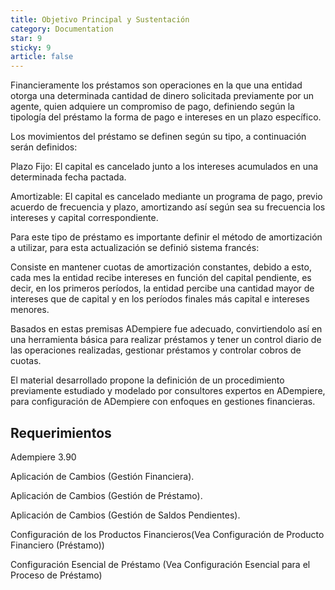 ```yaml
---
title: Objetivo Principal y Sustentación
category: Documentation
star: 9
sticky: 9
article: false
---
```


Financieramente los préstamos son operaciones en la que una entidad otorga una determinada cantidad de dinero solicitada previamente por un agente, quien adquiere un compromiso de pago, definiendo según la tipología del préstamo la forma de pago e intereses en un plazo específico.

Los movimientos del préstamo se definen según su tipo, a continuación serán definidos:

Plazo Fijo: El capital es cancelado junto a los intereses acumulados en una determinada fecha pactada.

Amortizable: El capital es cancelado mediante un programa de pago, previo acuerdo de frecuencia y plazo, amortizando así según sea su frecuencia los intereses y capital correspondiente.

Para este tipo de préstamo es importante definir el método de amortización a utilizar, para esta actualización se definió sistema francés:

Consiste en mantener cuotas de amortización constantes, debido a esto, cada mes la entidad recibe intereses en función del capital pendiente, es decir, en los primeros períodos, la entidad percibe una cantidad mayor de intereses que de capital y en los períodos finales más capital e intereses menores.

Basados en estas premisas ADempiere fue adecuado, convirtiendolo así en una herramienta básica para realizar préstamos y tener un control diario de las operaciones realizadas, gestionar préstamos y controlar cobros de cuotas.

El material desarrollado propone la definición de un procedimiento previamente estudiado y modelado por consultores expertos en ADempiere, para configuración de ADempiere con enfoques en gestiones financieras.

## Requerimientos

Adempiere 3.90

Aplicación de Cambios (Gestión Financiera).

Aplicación de Cambios (Gestión de Préstamo).

Aplicación de Cambios (Gestión de Saldos Pendientes).

Configuración de los Productos Financieros(Vea Configuración de Producto Financiero (Préstamo))

Configuración Esencial de Préstamo (Vea Configuración Esencial para el Proceso de Préstamo)
